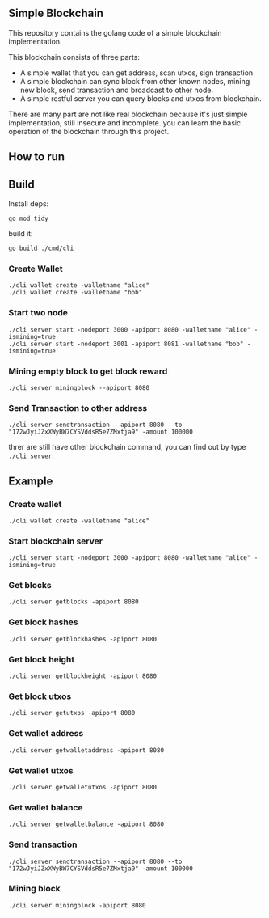 Simple Blockchain
------

This repository contains the golang code of a simple blockchain implementation.
  
This blockchain consists of three parts:  
- A simple wallet that you can get address, scan utxos, sign transaction.  
- A simple blockchain can sync block from other known nodes, mining new block, send transaction and broadcast to other node.  
- A simple restful server you can query blocks and utxos from blockchain.  

There are many part are not like real blockchain because it's just simple implementation, still
insecure and incomplete. you can learn the basic operation of the blockchain through this project.


How to run
------



## Build

Install deps:


```shell script
go mod tidy
```

build it:

```shell script
go build ./cmd/cli
```

### Create Wallet

```shell script
./cli wallet create -walletname "alice"
./cli wallet create -walletname "bob"
```

### Start two node

```shell script
./cli server start -nodeport 3000 -apiport 8080 -walletname "alice" -ismining=true
./cli server start -nodeport 3001 -apiport 8081 -walletname "bob" -ismining=true
```

### Mining empty block to get block reward
```shell script
./cli server miningblock --apiport 8080
```

### Send Transaction to other address
```shell script
./cli server sendtransaction --apiport 8080 --to "172wJyiJZxXWyBW7CYSVddsR5e7ZMxtja9" -amount 100000
```

threr are still have other blockchain command, you can find out by type `./cli server`.


Example
------

### Create wallet

```shell script
./cli wallet create -walletname "alice"
```

### Start blockchain server

 ```shell script
 ./cli server start -nodeport 3000 -apiport 8080 -walletname "alice" -ismining=true
 ```

### Get blocks

 ```shell script
 ./cli server getblocks -apiport 8080
 ```

### Get block hashes

 ```shell script
 ./cli server getblockhashes -apiport 8080
 ```

### Get block height

 ```shell script
 ./cli server getblockheight -apiport 8080
 ```

### Get block utxos

 ```shell script
 ./cli server getutxos -apiport 8080
 ```

### Get wallet address

 ```shell script
 ./cli server getwalletaddress -apiport 8080
 ```

### Get wallet utxos

 ```shell script
 ./cli server getwalletutxos -apiport 8080
 ```

### Get wallet balance

 ```shell script
 ./cli server getwalletbalance -apiport 8080
 ```

### Send transaction

 ```shell script
./cli server sendtransaction --apiport 8080 --to "172wJyiJZxXWyBW7CYSVddsR5e7ZMxtja9" -amount 100000
 ```

### Mining block

 ```shell script
 ./cli server miningblock -apiport 8080
 ```


